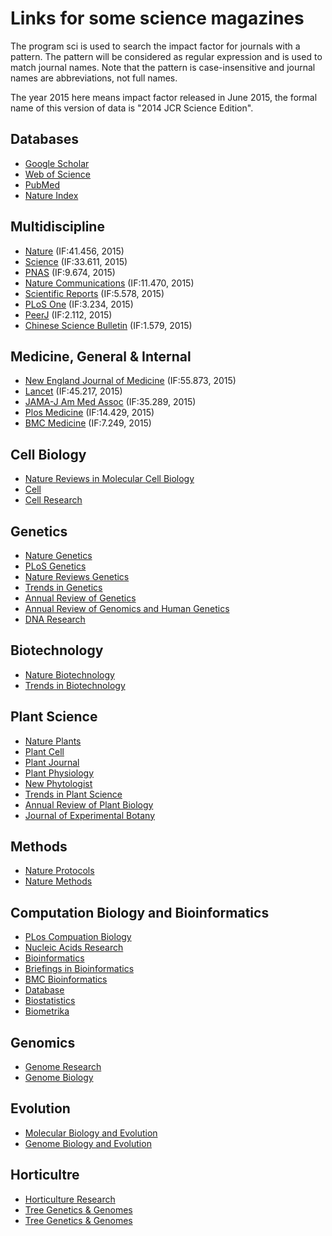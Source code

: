 Links for some science magazines
======

The program sci is used to search the impact factor for journals with a pattern. 
The pattern will be considered as regular expression and is used to match journal 
names. Note that the pattern is case-insensitive and journal names are abbreviations,
not full names.

The year 2015 here means impact factor released in June 2015, the formal name of 
this version of data is "2014 JCR Science Edition".

Databases
------
* [Google Scholar](https://scholar.google.com)
* [Web of Science](http://webofknowledge.com/)
* [PubMed](http://www.ncbi.nlm.nih.gov/pubmed)
* [Nature Index](https://www.natureindex.com)

Multidiscipline
------

* [Nature](http://www.nature.com/nature/current_issue.html) (IF:41.456, 2015)
* [Science](http://www.sciencemag.org/content/current) (IF:33.611, 2015)
* [PNAS](http://www.pnas.org/content/current) (IF:9.674, 2015)
* [Nature Communications](http://www.nature.com/ncomms/) (IF:11.470, 2015)
* [Scientific Reports](http://www.nature.com/srep) (IF:5.578, 2015)
* [PLoS One](http://www.plosone.org) (IF:3.234, 2015)
* [PeerJ](https://peerj.com) (IF:2.112, 2015)
* [Chinese Science Bulletin](http://link.springer.com/journal/11434) (IF:1.579, 2015)

Medicine, General & Internal
------

* [New England Journal of Medicine](http://www.nejm.org) (IF:55.873, 2015)
* [Lancet](http://www.thelancet.com) (IF:45.217, 2015)
* [JAMA-J Am Med Assoc](http://jama.jamanetwork.com/journal.aspx) (IF:35.289, 2015)
* [Plos Medicine](http://www.plosmedicine.orga) (IF:14.429, 2015)
* [BMC Medicine](http://www.biomedcentral.com/bmcmed) (IF:7.249, 2015)


Cell Biology
------
* [Nature Reviews in Molecular Cell Biology](http://www.nature.com/nrm/index.html)
* [Cell](http://www.cell.com/cell/current)
* [Cell Research](http://www.cell-research.com)

Genetics
------

* [Nature Genetics](http://www.nature.com/ng/)
* [PLoS Genetics](http://www.plosgenetics.org/)
* [Nature Reviews Genetics](http://www.nature.com/nrg/)
* [Trends in Genetics](www.cell.com/trends/genetics/home)
* [Annual Review of Genetics](http://www.annualreviews.org/journal/genet)
* [Annual Review of Genomics and Human Genetics](http://www.annualreviews.org/journal/genom)
* [DNA Research](http://dnaresearch.oxfordjournals.org)

Biotechnology
------

* [Nature Biotechnology](http://www.nature.com/nbt/index.html)
* [Trends in Biotechnology](http://www.cell.com/trends/biotechnology/home)

Plant Science
------

* [Nature Plants](http://www.nature.com/nplants/)
* [Plant Cell](http://www.plantcell.org)
* [Plant Journal](http://onlinelibrary.wiley.com/journal/10.1111/(ISSN)1365-313X)
* [Plant Physiology](http://www.plantphysiology.org)
* [New Phytologist](http://onlinelibrary.wiley.com/journal/10.1111/(ISSN)1469-8137/)
* [Trends in Plant Science](http://www.cell.com/trends/plant-science/home)
* [Annual Review of Plant Biology](http://www.annualreviews.org/journal/arplant)
* [Journal of Experimental Botany](http://jxb.oxfordjournals.org)

Methods
------

* [Nature Protocols](http://www.nature.com/nprot/)
* [Nature Methods](http://www.nature.com/nmeth/index.html)

Computation Biology and Bioinformatics
------

* [PLos Compuation Biology](http://www.ploscompbiol.org)
* [Nucleic Acids Research](http://nar.oxfordjournals.org)
* [Bioinformatics](http://bioinformatics.oxfordjournals.org)
* [Briefings in Bioinformatics](http://bib.oxfordjournals.org)
* [BMC Bioinformatics](http://www.biomedcentral.com/bmcbioinformatics)
* [Database](http://database.oxfordjournals.org)
* [Biostatistics](http://biostatistics.oxfordjournals.org)
* [Biometrika](http://biomet.oxfordjournals.org)

Genomics
------

* [Genome Research](http://genome.cshlp.org)
* [Genome Biology](http://www.genomebiology.com)

Evolution
-----

* [Molecular Biology and Evolution](http://mbe.oxfordjournals.org)
* [Genome Biology and Evolution](http://gbe.oxfordjournals.org)

Horticultre
------

* [Horticulture Research](http://www.nature.com/hortres/)
* [Tree Genetics & Genomes](http://link.springer.com/journal/11295)
* [Tree Genetics & Genomes](http://link.springer.com/journal/11295)




